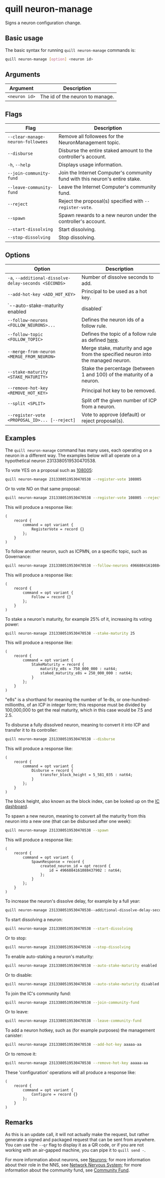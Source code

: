 # quill neuron-manage

Signs a neuron configuration change.

## Basic usage

The basic syntax for running `quill neuron-manage` commands is:

``` bash
quill neuron-manage [option] <neuron id>
```

## Arguments

| Argument      | Description                     |
|---------------|---------------------------------|
| `<neuron id>` | The id of the neuron to manage. |

## Flags

| Flag                 | Description                                                                               |
|----------------------|-------------------------------------------------------------------------------------------|
| `--clear-manage-neuron-followees` | Remove all followees for the NeuronManagement topic.                         |
| `--disburse`                      | Disburse the entire staked amount to the controller's account.               |
| `-h`, `--help`                    | Displays usage information.                                                  |
| `--join-community-fund`           | Join the Internet Computer's community fund with this neuron's entire stake. |
| `--leave-community-fund`          | Leave the Internet Computer's community fund.                                |
| `--reject`                        | Reject the proposal(s) specified with `--register-vote`.                     |
| `--spawn`                         | Spawn rewards to a new neuron under the controller's account.                |
| `--start-dissolving`              | Start dissolving.                                                            |
| `--stop-dissolving`               | Stop dissolving.                                                             |

## Options

| Option                                                | Description                                                                      |
|-------------------------------------------------------|----------------------------------------------------------------------------------|
| `-a`, `--additional-dissolve-delay-seconds <SECONDS>` | Number of dissolve seconds to add.                                               |
| `--add-hot-key <ADD_HOT_KEY>`                         | Principal to be used as a hot key.                                               |
| `--auto-stake-maturity enabled|disabled`              | Set whether new maturity should be automatically staked.                         |
| `--follow-neurons <FOLLOW_NEURONS>...`                | Defines the neuron ids of a follow rule.                                         |
| `--follow-topic <FOLLOW_TOPIC>`                       | Defines the topic of a follow rule as defined [here][follow-rules].              |
| `--merge-from-neuron <MERGE_FROM_NEURON>`             | Merge stake, maturity and age from the specified neuron into the managed neuron. |
| `--stake-maturity <STAKE_MATURITY>`                   | Stake the percentage (between 1 and 100) of the maturity of a neuron.            |
| `--remove-hot-key <REMOVE_HOT_KEY>`                   | Principal hot key to be removed.                                                 |
| `--split <SPLIT>`                                     | Split off the given number of ICP from a neuron.                                 |
| `--register-vote <PROPOSAL_ID>... [--reject]`         | Vote to approve (default) or reject proposal(s).                                 |

[follow-rules]: https://github.com/dfinity/ic/blob/4c9e71499d90d00da986dbe7b985d861fd031c4e/rs/nns/governance/gen/ic_nns_governance.pb.v1.rs#L1571-L1632

## Examples

The `quill neuron-manage` command has many uses, each operating on a neuron in a different way. The examples below will all operate on a hypothetical neuron 2313380519530470538.

To vote YES on a proposal such as [108005]:

```sh
quill neuron-manage 2313380519530470538 --register-vote 108005
```

Or to vote NO on that same proposal:

```sh
quill neuron-manage 2313380519530470538 --register-vote 108005 --reject
```

This will produce a response like:

```candid
(
    record {
        command = opt variant {
            RegisterVote = record {}
        };
    }
)
```

To follow another neuron, such as ICPMN, on a specific topic, such as Governance:

```sh
quill neuron-manage 2313380519530470538 --follow-neurons 4966884161088437903 --follow-topic 4
```

This will produce a response like:

```candid
(
    record {
        command = opt variant {
            Follow = record {}
        };
    }
)
```

To stake a neuron's maturity, for example 25% of it, increasing its voting power:

```sh
quill neuron-manage 2313380519530470538 --stake-maturity 25
```

This will produce a response like:

```candid
(
    record {
        command = opt variant {
            StakeMaturity = record {
                maturity_e8s = 750_000_000 : nat64;
                staked_maturity_e8s = 250_000_000 : nat64;
            }
        };
    }
)
```

"e8s" is a shorthand for meaning the number of 1e-8s, or one-hundred-millionths, of an ICP in integer form; this response must be divided by 100,000,000 to get the real maturity, which in this case would be 7.5 and 2.5.

To disburse a fully dissolved neuron, meaning to convert it into ICP and transfer it to its controller:

```sh
quill neuron-manage 2313380519530470538 --disburse
```

This will produce a response like:

```candid
(
    record {
        command = opt variant {
            Disburse = record {
                transfer_block_height = 5_581_035 : nat64;
            }
        };
    }
)
```

The block height, also known as the block index, can be looked up on the [IC dashboard].

To spawn a new neuron, meaning to convert all the maturity from this neuron into a new one (that can be disbursed after one week):

```sh
quill neuron-manage 2313380519530470538 --spawn
```

This will produce a response like:

```candid
(
    record {
        command = opt variant {
            SpawnResponse = record {
                created_neuron_id = opt record {
                    id = 4966884161088437902 : nat64;
                };
            }
        };
    }
)
``` 

To increase the neuron's dissolve delay, for example by a full year:

```sh
quill neuron-manage 2313380519530470538--additional-dissolve-delay-seconds 31536000
```

To start dissolving a neuron:

```sh
quill neuron-manage 2313380519530470538 --start-dissolving
```

Or to stop:

```sh
quill neuron-manage 2313380519530470538 --stop-dissolving
```

To enable auto-staking a neuron's maturity:

```sh
quill neuron-manage 2313380519530470538 --auto-stake-maturity enabled
```

Or to disable:

```sh
quill neuron-manage 2313380519530470538 --auto-stake-maturity disabled
```

To join the IC's community fund:

```sh
quill neuron-manage 2313380519530470538 --join-community-fund
```

Or to leave:

```sh
quill neuron-manage 2313380519530470538 --leave-community-fund
```

To add a neuron hotkey, such as (for example purposes) the management canister:

```sh
quill neuron-manage 2313380519530470538 --add-hot-key aaaaa-aa
```

Or to remove it:

```sh
quill neuron-manage 2313380519530470538 --remove-hot-key aaaaa-aa
```

These 'configuration' operations will all produce a response like:

```candid
(
    record {
        command = opt variant {
            Configure = record {}
        };
    }
)
```

## Remarks

As this is an update call, it will not actually make the request, but rather generate a signed and packaged request that can be sent from anywhere. You can use the `--qr` flag to display it as a QR code, or if you are not working with an air-gapped machine, you can pipe it to `quill send -`.

For more information about neurons, see [Neurons]; for more information about their role in the NNS, see [Network Nervous System][NNS]; for more information about the community fund, see [Community Fund].

[108005]: https://dashboard.internetcomputer.org/proposal/108005
[IC Dashboard]: https://dashboard.internetcomputer.org/
[Neurons]: https://internetcomputer.org/docs/current/tokenomics/nns/nns-staking-voting-rewards#neurons
[NNS]: https://internetcomputer.org/docs/current/tokenomics/nns/nns-intro
[Community Fund]: https://internetcomputer.org/docs/current/tokenomics/nns/community-fund
